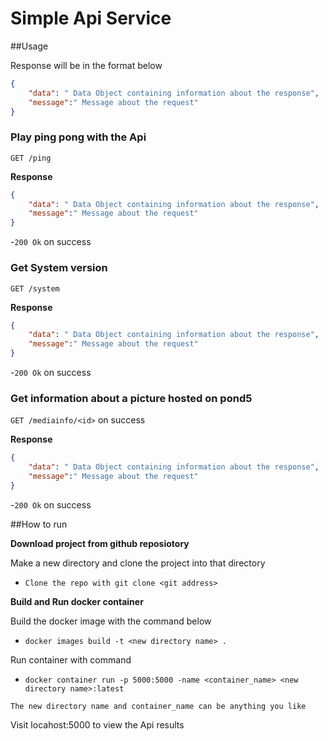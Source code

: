 # Simple Api Service

##Usage

Response will be in the format below 

```json
{
	"data": " Data Object containing information about the response",
	"message":" Message about the request" 
}
```

### Play ping pong with the Api

`GET /ping`

**Response**

```json
{
	"data": " Data Object containing information about the response",
	"message":" Message about the request" 
}
```

-`200 Ok` on success

### Get System version

`GET /system`

**Response**

```json
{
	"data": " Data Object containing information about the response",
	"message":" Message about the request" 
}
```

-`200 Ok` on success

### Get information about a picture hosted on pond5

`GET /mediainfo/<id>` on success


**Response**

```json
{
	"data": " Data Object containing information about the response",
	"message":" Message about the request" 
}
```

-`200 Ok` on success


##How to run

**Download project from github reposiotory**

Make a new directory and clone the project into that directory

- `Clone the repo with git clone <git address>`


**Build and Run docker container**

Build the docker image with the command below

- `docker images build -t <new directory name> .`

Run container with command

- `docker container run -p 5000:5000 -name <container_name> <new directory name>:latest`

`The new directory name and container_name can be anything you like`

Visit locahost:5000 to view the Api results





